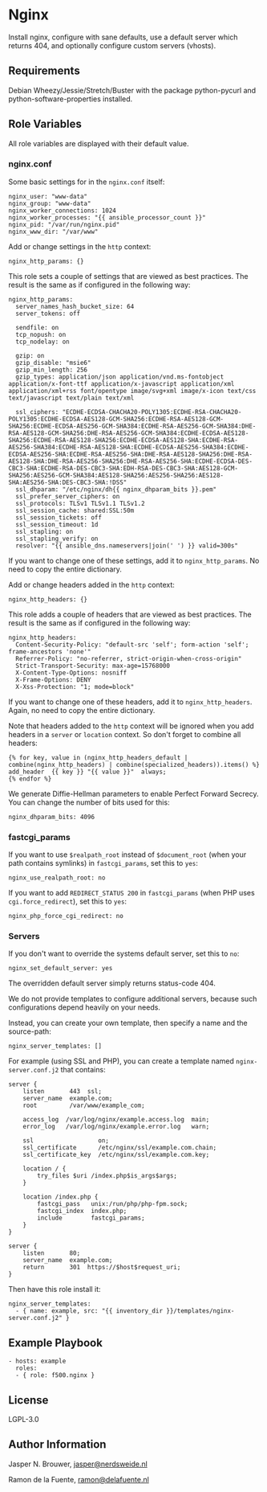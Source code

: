 Nginx
=====

Install nginx, configure with sane defaults, use a default server which returns 404, and optionally configure custom servers (vhosts).

Requirements
------------

Debian Wheezy/Jessie/Stretch/Buster with the package python-pycurl and python-software-properties installed.

Role Variables
--------------

All role variables are displayed with their default value.

### nginx.conf

Some basic settings for in the `nginx.conf` itself:

    nginx_user: "www-data"
    nginx_group: "www-data"
    nginx_worker_connections: 1024
    nginx_worker_processes: "{{ ansible_processor_count }}"
    nginx_pid: "/var/run/nginx.pid"
    nginx_www_dir: "/var/www"

Add or change settings in the `http` context:

    nginx_http_params: {}

This role sets a couple of settings that are viewed as best practices.
The result is the same as if configured in the following way:

    nginx_http_params:
      server_names_hash_bucket_size: 64
      server_tokens: off

      sendfile: on
      tcp_nopush: on
      tcp_nodelay: on

      gzip: on
      gzip_disable: "msie6"
      gzip_min_length: 256
      gzip_types: application/json application/vnd.ms-fontobject application/x-font-ttf application/x-javascript application/xml application/xml+rss font/opentype image/svg+xml image/x-icon text/css text/javascript text/plain text/xml

      ssl_ciphers: "ECDHE-ECDSA-CHACHA20-POLY1305:ECDHE-RSA-CHACHA20-POLY1305:ECDHE-ECDSA-AES128-GCM-SHA256:ECDHE-RSA-AES128-GCM-SHA256:ECDHE-ECDSA-AES256-GCM-SHA384:ECDHE-RSA-AES256-GCM-SHA384:DHE-RSA-AES128-GCM-SHA256:DHE-RSA-AES256-GCM-SHA384:ECDHE-ECDSA-AES128-SHA256:ECDHE-RSA-AES128-SHA256:ECDHE-ECDSA-AES128-SHA:ECDHE-RSA-AES256-SHA384:ECDHE-RSA-AES128-SHA:ECDHE-ECDSA-AES256-SHA384:ECDHE-ECDSA-AES256-SHA:ECDHE-RSA-AES256-SHA:DHE-RSA-AES128-SHA256:DHE-RSA-AES128-SHA:DHE-RSA-AES256-SHA256:DHE-RSA-AES256-SHA:ECDHE-ECDSA-DES-CBC3-SHA:ECDHE-RSA-DES-CBC3-SHA:EDH-RSA-DES-CBC3-SHA:AES128-GCM-SHA256:AES256-GCM-SHA384:AES128-SHA256:AES256-SHA256:AES128-SHA:AES256-SHA:DES-CBC3-SHA:!DSS"
      ssl_dhparam: "/etc/nginx/dh{{ nginx_dhparam_bits }}.pem"
      ssl_prefer_server_ciphers: on
      ssl_protocols: TLSv1 TLSv1.1 TLSv1.2
      ssl_session_cache: shared:SSL:50m
      ssl_session_tickets: off
      ssl_session_timeout: 1d
      ssl_stapling: on
      ssl_stapling_verify: on
      resolver: "{{ ansible_dns.nameservers|join(' ') }} valid=300s"

If you want to change one of these settings, add it to `nginx_http_params`.
No need to copy the entire dictionary.

Add or change headers added in the `http` context:

    nginx_http_headers: {}

This role adds a couple of headers that are viewed as best practices.
The result is the same as if configured in the following way:

    nginx_http_headers:
      Content-Security-Policy: "default-src 'self'; form-action 'self'; frame-ancestors 'none'"
      Referrer-Policy: "no-referrer, strict-origin-when-cross-origin"
      Strict-Transport-Security: max-age=15768000
      X-Content-Type-Options: nosniff
      X-Frame-Options: DENY
      X-Xss-Protection: "1; mode=block"

If you want to change one of these headers, add it to `nginx_http_headers`.
Again, no need to copy the entire dictionary.

Note that headers added to the `http` context will be ignored when you add headers in a `server` or `location` context.
So don't forget to combine all headers:

    {% for key, value in (nginx_http_headers_default | combine(nginx_http_headers) | combine(specialized_headers)).items() %}
    add_header  {{ key }} "{{ value }}"  always;
    {% endfor %}

We generate Diffie-Hellman parameters to enable Perfect Forward Secrecy.
You can change the number of bits used for this:

    nginx_dhparam_bits: 4096

### fastcgi_params

If you want to use `$realpath_root` instead of `$document_root` (when your path contains symlinks) in `fastcgi_params`, set this to `yes`:

    nginx_use_realpath_root: no

If you want to add `REDIRECT_STATUS 200` in `fastcgi_params` (when PHP uses `cgi.force_redirect`), set this to `yes`:

    nginx_php_force_cgi_redirect: no

### Servers

If you don't want to override the systems default server, set this to `no`:

    nginx_set_default_server: yes

The overridden default server simply returns status-code 404.

We do not provide templates to configure additional servers, because such configurations depend heavily on your needs.

Instead, you can create your own template, then specify a name and the source-path:

    nginx_server_templates: []

For example (using SSL and PHP), you can create a template named `nginx-server.conf.j2` that contains:

    server {
        listen       443  ssl;
        server_name  example.com;
        root         /var/www/example_com;

        access_log  /var/log/nginx/example.access.log  main;
        error_log   /var/log/nginx/example.error.log   warn;

        ssl                  on;
        ssl_certificate      /etc/nginx/ssl/example.com.chain;
        ssl_certificate_key  /etc/nginx/ssl/example.com.key;

        location / {
            try_files $uri /index.php$is_args$args;
        }

        location /index.php {
            fastcgi_pass   unix:/run/php/php-fpm.sock;
            fastcgi_index  index.php;
            include        fastcgi_params;
        }
    }

    server {
        listen       80;
        server_name  example.com;
        return       301  https://$host$request_uri;
    }

Then have this role install it:

    nginx_server_templates:
      - { name: example, src: "{{ inventory_dir }}/templates/nginx-server.conf.j2" }

Example Playbook
----------------

    - hosts: example
      roles:
      - { role: f500.nginx }

License
-------

LGPL-3.0

Author Information
------------------

Jasper N. Brouwer, jasper@nerdsweide.nl

Ramon de la Fuente, ramon@delafuente.nl
